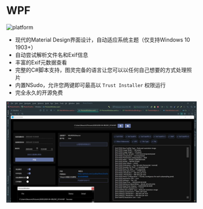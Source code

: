 # WPF

![platform](https://img.shields.io/badge/platform-Windows-blue.svg)

* 现代的Material Design界面设计，自动适应系统主题（仅支持Windows 10 1903+）
* 自动尝试解析文件名和Exif信息
* 丰富的Exif元数据查看
* 完整的C#脚本支持，图灵完备的语言让您可以以任何自己想要的方式处理照片
* 内置NSudo，允许您两键即可最高以 `Trust Installer` 权限运行
* 完全永久的开源免费

![宣传图](../Arts/2.jpg)
